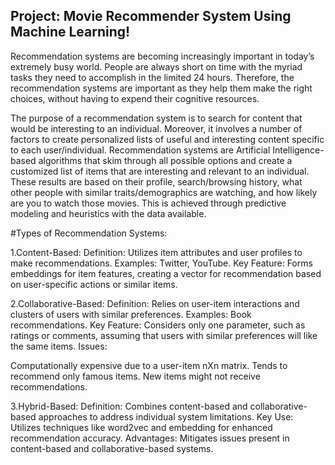 ## Project: Movie Recommender System Using Machine Learning!

Recommendation systems are becoming increasingly important in today’s extremely busy world. People are always short on time with the myriad tasks they need to accomplish in the limited 24 hours. Therefore, the recommendation systems are important as they help them make the right choices, without having to expend their cognitive resources.

The purpose of a recommendation system is to search for content that would be interesting to an individual. Moreover, it involves a number of factors to create personalized lists of useful and interesting content specific to each user/individual. Recommendation systems are Artificial Intelligence-based algorithms that skim through all possible options and create a customized list of items that are interesting and relevant to an individual. These results are based on their profile, search/browsing history, what other people with similar traits/demographics are watching, and how likely are you to watch those movies. This is achieved through predictive modeling and heuristics with the data available.


#Types of Recommendation Systems:

1.Content-Based:
Definition: Utilizes item attributes and user profiles to make recommendations.
Examples: Twitter, YouTube.
Key Feature: Forms embeddings for item features, creating a vector for recommendation based on user-specific actions or similar items.

2.Collaborative-Based:
Definition: Relies on user-item interactions and clusters of users with similar preferences.
Examples: Book recommendations.
Key Feature: Considers only one parameter, such as ratings or comments, assuming that users with similar preferences will like the same items.
Issues:

Computationally expensive due to a user-item nXn matrix.
Tends to recommend only famous items.
New items might not receive recommendations.

3.Hybrid-Based:
Definition: Combines content-based and collaborative-based approaches to address individual system limitations.
Key Use: Utilizes techniques like word2vec and embedding for enhanced recommendation accuracy.
Advantages: Mitigates issues present in content-based and collaborative-based systems.

